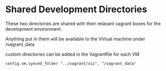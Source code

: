 # Shared Development Directories

These two directories are shared with their relavant vagrant boxes for the development environment.

Anything put in them will be available to the Virtual machine under /vagrant_data

custom directories can be added in the Vagrantfile for each VM

```
config.vm.synced_folder "../vagrant/viz", "/vagrant_data"
```
